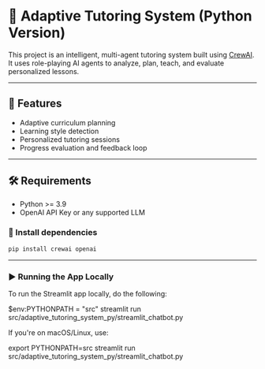# 🧠 Adaptive Tutoring System (Python Version)

This project is an intelligent, multi-agent tutoring system built using [CrewAI](https://github.com/joaomdmoura/crewai). It uses role-playing AI agents to analyze, plan, teach, and evaluate personalized lessons.

---

## 🚀 Features

- Adaptive curriculum planning
- Learning style detection
- Personalized tutoring sessions
- Progress evaluation and feedback loop

---

## 🛠 Requirements

- Python >= 3.9
- OpenAI API Key or any supported LLM

### 🔧 Install dependencies

```bash
pip install crewai openai

```

---

### ▶️ Running the App Locally

To run the Streamlit app locally, do the following:

$env:PYTHONPATH = "src"
streamlit run src/adaptive_tutoring_system_py/streamlit_chatbot.py

If you're on macOS/Linux, use:

export PYTHONPATH=src
streamlit run src/adaptive_tutoring_system_py/streamlit_chatbot.py